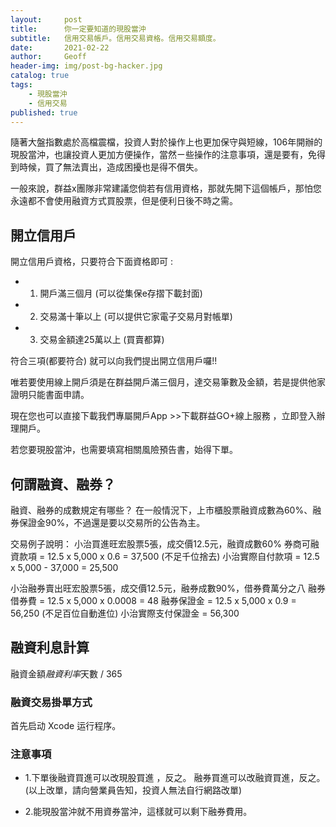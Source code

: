 ```yaml
---
layout:     post
title:      你一定要知道的現股當沖
subtitle:   信用交易帳戶。信用交易資格。信用交易額度。
date:       2021-02-22
author:     Geoff
header-img: img/post-bg-hacker.jpg
catalog: true
tags:
    - 現股當沖
    - 信用交易
published: true
---
```


隨著大盤指數處於高檔震檔，投資人對於操作上也更加保守與短線，106年開辦的現股當沖，也讓投資人更加方便操作，當然ㄧ些操作的注意事項，還是要有，免得到時候，買了無法賣出，造成困擾也是得不償失。

一般來說，群益x團隊非常建議您倘若有信用資格，那就先開下這個帳戶，那怕您永遠都不會使用融資方式買股票，但是便利日後不時之需。

## 開立信用戶 

開立信用戶資格，只要符合下面資格即可 :
- 1. 開戶滿三個月 (可以從集保e存摺下載封面)

- 2. 交易滿十筆以上 (可以提供它家電子交易月對帳單)

- 3. 交易金額達25萬以上 (買賣都算)

符合三項(都要符合) 就可以向我們提出開立信用戶囉!!

唯若要使用線上開戶須是在群益開戶滿三個月，達交易筆數及金額，若是提供他家證明只能書面申請。

現在您也可以直接下載我們專屬開戶App  >>下載群益GO+線上服務  ，立即登入辦理開戶。

若您要現股當沖，也需要填寫相關風險預告書，始得下單。

## 何謂融資、融券？

融資、融券的成數規定有哪些？
在一般情況下，上市櫃股票融資成數為60%、融券保證金90%，不過還是要以交易所的公告為主。

交易例子說明：
小治買進旺宏股票5張，成交價12.5元，融資成數60%
券商可融資款項 = 12.5 x 5,000 x 0.6 = 37,500 (不足千位捨去)
小治實際自付款項 = 12.5 x 5,000 - 37,000 = 25,500

小治融券賣出旺宏股票5張，成交價12.5元，融券成數90%，借券費萬分之八
融券借券費 = 12.5 x 5,000 x 0.0008 = 48
融券保證金 = 12.5 x 5,000 x 0.9 = 56,250 (不足百位自動進位)
小治實際支付保證金 = 56,300

## 融資利息計算

融資金額*融資利率*天數 / 365


### 融資交易掛單方式

首先启动 Xcode 运行程序。

### 注意事項

- 1.下單後融資買進可以改現股買進 ，反之。
               融券買進可以改融資買進，反之。
   (以上改單，請向營業員告知，投資人無法自行網路改單)
   

- 2.能現股當沖就不用資券當沖，這樣就可以剩下融券費用。  
